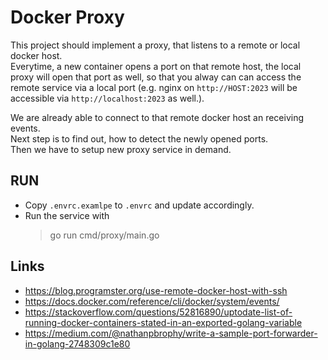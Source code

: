# Docker Proxy

This project should implement a proxy, that listens to a remote or local docker host.  
Everytime, a new container opens a port on that remote host, the local proxy will open that port as well, so that you alway can can access the remote service via a local port (e.g. nginx on `http://HOST:2023` will be accessible via `http://localhost:2023` as well.).

We are already able to connect to that remote docker host an receiving events.  
Next step is to find out, how to detect the newly opened ports.  
Then we have to setup new proxy service in demand.  

## RUN

* Copy `.envrc.examlpe` to `.envrc` and update accordingly.
* Run the service with 
  > go run cmd/proxy/main.go


## Links

* https://blog.programster.org/use-remote-docker-host-with-ssh
* https://docs.docker.com/reference/cli/docker/system/events/
* https://stackoverflow.com/questions/52816890/uptodate-list-of-running-docker-containers-stated-in-an-exported-golang-variable
* https://medium.com/@nathanpbrophy/write-a-sample-port-forwarder-in-golang-2748309c1e80
